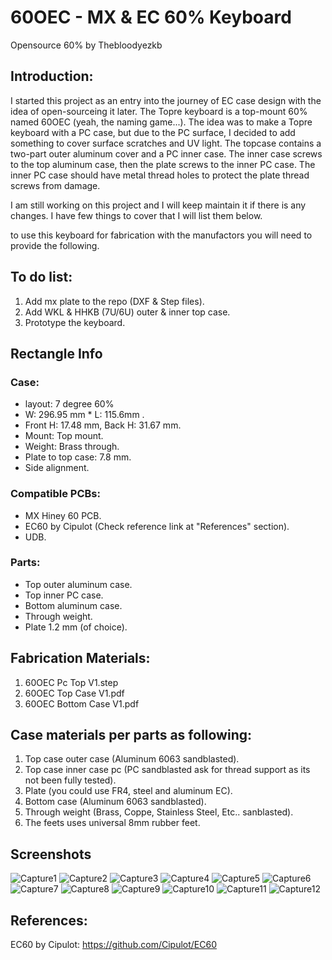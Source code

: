 # 60OEC - MX & EC 60% Keyboard

Opensource 60% by Thebloodyezkb

## Introduction:
I started this project as an entry into the journey of EC case design with the idea of open-sourceing it later. The Topre keyboard is a top-mount 60% named 60OEC (yeah, the naming game...).
The idea was to make a Topre keyboard with a PC case, but due to the PC surface, I decided to add something to cover surface scratches and UV light. The topcase contains a two-part outer aluminum cover and a PC inner case.
The inner case screws to the top aluminum case, then the plate screws to the inner PC case. The inner PC case should have metal thread holes to protect the plate thread screws from damage.

I am still working on this project and I will keep maintain it if there is any changes. 
I have few things to cover that I will list them below.

to use this keyboard for fabrication with the manufactors you will need to provide the following.

## To do list:
1. Add mx plate to the repo (DXF & Step files).
2. Add WKL & HHKB (7U/6U) outer & inner top case.
3. Prototype the keyboard.

## Rectangle Info
### Case:
- layout: 7 degree 60%
- W: 296.95 mm * L: 115.6mm .
- Front H: 17.48 mm, Back H: 31.67 mm.
- Mount: Top mount.
- Weight: Brass through.
- Plate to top case: 7.8 mm.
- Side alignment.

### Compatible PCBs:
- MX Hiney 60 PCB.
- EC60 by Cipulot (Check reference link at "References" section).
- UDB.

### Parts:
- Top outer aluminum case.
- Top inner PC case.
- Bottom aluminum case.
- Through weight.
- Plate 1.2 mm (of choice).

## Fabrication Materials:
1. 60OEC Pc Top V1.step
2. 60OEC Top Case V1.pdf
3. 60OEC Bottom Case V1.pdf

## Case materials per parts as following:
1. Top case outer case (Aluminum 6063 sandblasted).
2. Top case inner case pc (PC sandblasted ask for thread support as its not been fully tested).
3. Plate (you could use FR4, steel and aluminum EC).
4. Bottom case (Aluminum 6063 sandblasted).
5. Through weight (Brass, Coppe, Stainless Steel, Etc.. sanblasted).
6. The feets uses universal 8mm rubber feet.

## Screenshots
![Capture1](https://github.com/wizardzcustomkb/60oec/blob/main/Pic/Capture1.PNG)
![Capture2](https://github.com/wizardzcustomkb/60oec/blob/main/Pic/Capture2.PNG)
![Capture3](https://github.com/wizardzcustomkb/60oec/blob/main/Pic/Capture3.PNG)
![Capture4](https://github.com/wizardzcustomkb/60oec/blob/main/Pic/Capture4.PNG)
![Capture5](https://github.com/wizardzcustomkb/60oec/blob/main/Pic/Capture5.PNG)
![Capture6](https://github.com/wizardzcustomkb/60oec/blob/main/Pic/Capture6.PNG)
![Capture7](https://github.com/wizardzcustomkb/60oec/blob/main/Pic/Capture7.PNG)
![Capture8](https://github.com/wizardzcustomkb/60oec/blob/main/Pic/Capture8.PNG)
![Capture9](https://github.com/wizardzcustomkb/60oec/blob/main/Pic/Capture9.PNG)
![Capture10](https://github.com/wizardzcustomkb/60oec/blob/main/Pic/Capture10.PNG)
![Capture11](https://github.com/wizardzcustomkb/60oec/blob/main/Pic/Capture11.PNG)
![Capture12](https://github.com/wizardzcustomkb/60oec/blob/main/Pic/Capture12.PNG)

## References:
EC60 by Cipulot: https://github.com/Cipulot/EC60
